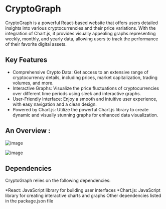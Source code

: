 # CryptoGraph
CryptoGraph is a powerful React-based website that offers users detailed insights into various cryptocurrencies and their price variations. With the integration of Chart.js, it provides visually appealing graphs representing weekly, monthly, and yearly data, allowing users to track the performance of their favorite digital assets.

## Key Features
* Comprehensive Crypto Data: Get access to an extensive range of cryptocurrency details, including prices, market capitalization, trading volumes, and more.
* Interactive Graphs: Visualize the price fluctuations of cryptocurrencies over different time periods using sleek and interactive graphs.
* User-Friendly Interface: Enjoy a smooth and intuitive user experience, with easy navigation and a clean design.
* Powered by Chart.js: Utilize the powerful Chart.js library to create dynamic and visually stunning graphs for enhanced data visualization.

## An Overview : 

![image](https://github.com/rajath008/cyrpto-graph-mern/assets/106469287/7d12c2b1-7c0c-490b-90f1-e0e08e48385a)


![image](https://github.com/rajath008/cyrpto-graph-mern/assets/106469287/0acea185-2b24-45bb-a09b-5bd13567b1d0)



## Dependencies
CryptoGraph relies on the following dependencies:

*React: JavaScript library for building user interfaces
*Chart.js: JavaScript library for creating interactive charts and graphs
Other dependencies listed in the package.json file
